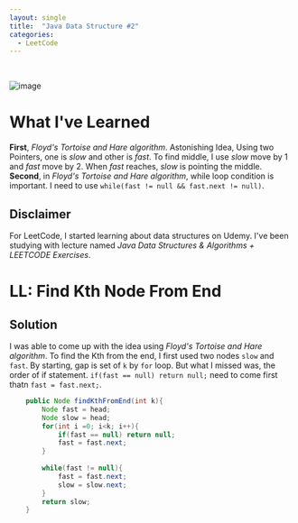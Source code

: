 ```yaml
---
layout: single
title:  "Java Data Structure #2"
categories:
  - LeetCode
---
```

<br>

![image](https://github.com/DutchVandaline/DutchVandaline.github.io/assets/142364450/b75c9826-3f3f-44ba-9d85-dc8eb7d3aba1)

# What I've Learned
**First**, *Floyd's Tortoise and Hare algorithm*. Astonishing Idea, Using two Pointers, one is *slow* and other is *fast*. To find middle, I use *slow* move by 1 and *fast* move by 2. When *fast* reaches, *slow* is pointing the middle.<br>
**Second**, in *Floyd's Tortoise and Hare algorithm*, while loop condition is important. I need to use `while(fast != null && fast.next != null)`. 


## Disclaimer
 For LeetCode, I started learning about data structures on Udemy. I've been studying with lecture named *Java Data Structures & Algorithms + LEETCODE Exercises*. 

# LL: Find Kth Node From End

## Solution
I was able to come up with the idea using *Floyd's Tortoise and Hare algorithm*. To find the Kth from the end, I first used two nodes `slow` and `fast`. By starting, gap is set of `k` by `for` loop. But what I missed was, the order of if statement. `if(fast == null) return null;` need to come first thatn `fast = fast.next;`. 

```java
	public Node findKthFromEnd(int k){
        Node fast = head;
        Node slow = head;
        for(int i =0; i<k; i++){
            if(fast == null) return null;
            fast = fast.next;
        }
        
        while(fast != null){
            fast = fast.next;
            slow = slow.next;
        }
        return slow;
    }
```
